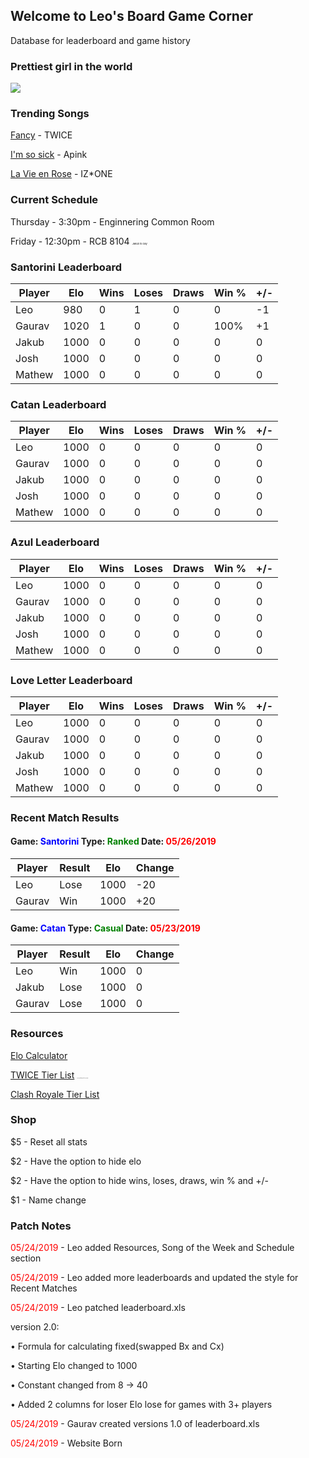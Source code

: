 ## Welcome to Leo's Board Game Corner

Database for leaderboard and game history

### Prettiest girl in the world

<img src="https://i.imgur.com/4k5spyv.jpg">

### Trending Songs

[Fancy](https://www.youtube.com/watch?v=kOHB85vDuow) - TWICE

[I'm so sick](https://www.youtube.com/watch?v=F4oHuML9U2A) - Apink

[La Vie en Rose](https://www.youtube.com/watch?v=WZwr2a_lFWY) - IZ*ONE

### Current Schedule
Thursday - 3:30pm - Enginnering Common Room

Friday   - 12:30pm - RCB 8104 <span style="font-size:4px">Jakub is Gay</span>

### Santorini Leaderboard

| Player | Elo  | Wins | Loses | Draws | Win % | +/- |
|--------|------|------|-------|-------|-------|-----|
| Leo    | 980  | 0    | 1     | 0     | 0     | -1  |
| Gaurav | 1020 | 1    | 0     | 0     | 100%  | +1  |
| Jakub  | 1000 | 0    | 0     | 0     | 0     | 0   |
| Josh   | 1000 | 0    | 0     | 0     | 0     | 0   |
| Mathew | 1000 | 0    | 0     | 0     | 0     | 0   |

### Catan Leaderboard

| Player | Elo  | Wins | Loses | Draws | Win % | +/- |
|--------|------|------|-------|-------|-------|-----|
| Leo    | 1000 | 0    | 0     | 0     | 0     | 0   |
| Gaurav | 1000 | 0    | 0     | 0     | 0     | 0   |
| Jakub  | 1000 | 0    | 0     | 0     | 0     | 0   |
| Josh   | 1000 | 0    | 0     | 0     | 0     | 0   |
| Mathew | 1000 | 0    | 0     | 0     | 0     | 0   |

### Azul Leaderboard

| Player | Elo  | Wins | Loses | Draws | Win % | +/- |
|--------|------|------|-------|-------|-------|-----|
| Leo    | 1000 | 0    | 0     | 0     | 0     | 0   |
| Gaurav | 1000 | 0    | 0     | 0     | 0     | 0   |
| Jakub  | 1000 | 0    | 0     | 0     | 0     | 0   |
| Josh   | 1000 | 0    | 0     | 0     | 0     | 0   |
| Mathew | 1000 | 0    | 0     | 0     | 0     | 0   |

### Love Letter Leaderboard

| Player | Elo  | Wins | Loses | Draws | Win % | +/- |
|--------|------|------|-------|-------|-------|-----|
| Leo    | 1000 | 0    | 0     | 0     | 0     | 0   |
| Gaurav | 1000 | 0    | 0     | 0     | 0     | 0   |
| Jakub  | 1000 | 0    | 0     | 0     | 0     | 0   |
| Josh   | 1000 | 0    | 0     | 0     | 0     | 0   |
| Mathew | 1000 | 0    | 0     | 0     | 0     | 0   |

### Recent Match Results

#### Game: <span style="color:blue">Santorini</span> Type: <span style="color:green">Ranked</span> Date: <span style="color:red">05/26/2019</span>

| Player | Result | Elo   | Change |
|--------|--------|-------|--------|
| Leo    | Lose   | 1000  | -20    |
| Gaurav | Win    | 1000  | +20    |

#### Game: <span style="color:blue">Catan</span> Type: <span style="color:green">Casual</span> Date: <span style="color:red">05/23/2019</span>

| Player | Result | Elo   | Change |
|--------|--------|-------|--------|
| Leo    | Win    | 1000  | 0      |
| Jakub  | Lose   | 1000  | 0      |
| Gaurav | Lose   | 1000  | 0      |

### Resources

[Elo Calculator](https://docs.google.com/spreadsheets/d/1GPref0aQ8dhQAkpkoBJGKyd6Vp76wi9PP4_AOw9J8ys/edit?usp=sharing)

[TWICE Tier List](https://i.imgur.com/SCWPAk2.png) <span style="font-size:1px">Tell Leo you found this for $1 in credits</span>

[Clash Royale Tier List](https://i.imgur.com/I2rCFlb.jpg)

### Shop

$5 - Reset all stats

$2 - Have the option to hide elo

$2 - Have the option to hide wins, loses, draws, win % and +/-

$1 - Name change

### Patch Notes

<span style="color:red">05/24/2019</span> - Leo added Resources, Song of the Week and Schedule section

<span style="color:red">05/24/2019</span> - Leo added more leaderboards and updated the style for Recent Matches

<span style="color:red">05/24/2019</span> - Leo patched leaderboard.xls

version 2.0:

• Formula for calculating fixed(swapped Bx and Cx)
  
• Starting Elo changed to 1000
  
• Constant changed from 8 -> 40
  
• Added 2 columns for loser Elo lose for games with 3+ players

<span style="color:red">05/24/2019</span> - Gaurav created versions 1.0 of leaderboard.xls

<span style="color:red">05/24/2019</span> - Website Born
